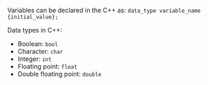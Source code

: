 Variables can be declared in the C++ as: `data_type variable_name {initial_value};`

Data types in C++:
* Boolean: `bool`
* Character: `char`
* Integer: `int`
* Floating point: `float`
* Double floating point: `double`
